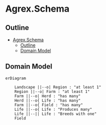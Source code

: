 # Agrex.Schema

## Outline

- [Agrex.Schema](#agrexschema)
  - [Outline](#outline)
  - [Domain Model](#domain-model)


## Domain Model

```mermaid
erDiagram

    Landscape ||--o| Region : "at least 1"
    Region ||--o| Farm : "at least 1"
    Farm ||--o| Herd : "has many"
    Herd ||--o{ Life : "has many"
    Farm ||--o{ Field : "has many"
    Life ||--o{ Life : "Produces many"
    Life ||--|| Life : "Breeds with one"
    Field 



```